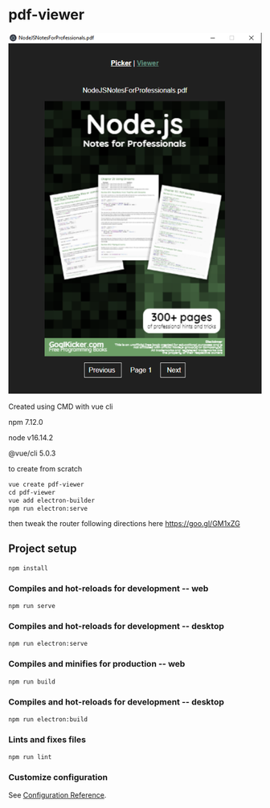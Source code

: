 # pdf-viewer

![Employee data](/pic.png?raw=true)


Created using CMD with vue cli 

npm 7.12.0

node v16.14.2

@vue/cli 5.0.3


to create from scratch 
```
vue create pdf-viewer
cd pdf-viewer
vue add electron-builder
npm run electron:serve
```

then tweak the router 
following directions here
https://goo.gl/GM1xZG


## Project setup
```
npm install
```

### Compiles and hot-reloads for development -- web
```
npm run serve
```

### Compiles and hot-reloads for development -- desktop
```
npm run electron:serve
```

### Compiles and minifies for production -- web
```
npm run build
```

### Compiles and hot-reloads for development -- desktop
```
npm run electron:build
```

### Lints and fixes files
```
npm run lint
```

### Customize configuration
See [Configuration Reference](https://cli.vuejs.org/config/).
